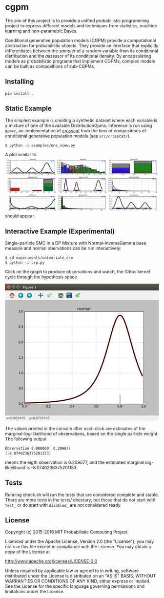 # cgpm

The aim of this project is to provide a unified probabilistic programming
project to express different models and techniques from statistics, machine
learning and non-parametric Bayes.

Conditional generative population models (CGPM) provide a computational
abstraction for probabilistic objects. They provide an interface that explicitly
differentiates between the _sampler_ of a random variable from its conditional
distribution and the _assessor_ of its conditional density. By encapsulating
models as probabilistic programs that implement CGPMs, complex models can be
built as compositions of sub-CGPMs.

## Installing
```
pip install .
```

## Static Example

The simplest example is creating a synthetic dataset where each variable is a
mixture of one of the available DistributionGpms. Inference is run using
`gpmcc`, an implementation of
[crosscat](http://probcomp.csail.mit.edu/crosscat/) from the lens of
compositions of conditional generative population models (see `src/crosscat/`).

```
$ python -i examples/one_view.py
```

A plot similar to ![images/one_view.png](images/one_view.png) should appear.

## Interactive Example (Experimental)

Single-particle SMC in a DP Mixture with Normal-InverseGamma base measure and
normal obervations can be run interactively:

```
$ cd experiments/univariate_crp
$ python -i crp.py
```

Click on the graph to produce observations and watch, the Gibbs kernel cycle
through the hypothesis space

![images/smc.gif](images/smc.gif)

The values printed in the console after each click are estimates of the
marginal-log-likelihood of observations, based on the single particle
weight. The following output

```
Observation 8.000000: 0.209677
[-8.0740236375201153]
```

means the eigth observation is 0.209677, and the estimated marginal
log-liklelihood is -8.0740236375201153.

## Tests

Running check.sh will run the tests that are considered complete and
stable. There are more tests in the tests/ directory, but those that
do not start with ```test_``` or do start with ```disabled_``` are not
considered ready.

## License

Copyright (c) 2015-2016 MIT Probabilistic Computing Project

Licensed under the Apache License, Version 2.0 (the "License");
you may not use this file except in compliance with the License.
You may obtain a copy of the License at

   http://www.apache.org/licenses/LICENSE-2.0

Unless required by applicable law or agreed to in writing, software
distributed under the License is distributed on an "AS IS" BASIS,
WITHOUT WARRANTIES OR CONDITIONS OF ANY KIND, either express or implied.
See the License for the specific language governing permissions and
limitations under the License.
